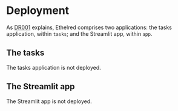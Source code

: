 # Deployment

As [DR001](decision_records.md#001-two-applications-one-codebase) explains,
Ethelred comprises two applications:
the tasks application, within `tasks`;
and the Streamlit app, within `app`.

## The tasks

The tasks application is not deployed.

## The Streamlit app

The Streamlit app is not deployed.

